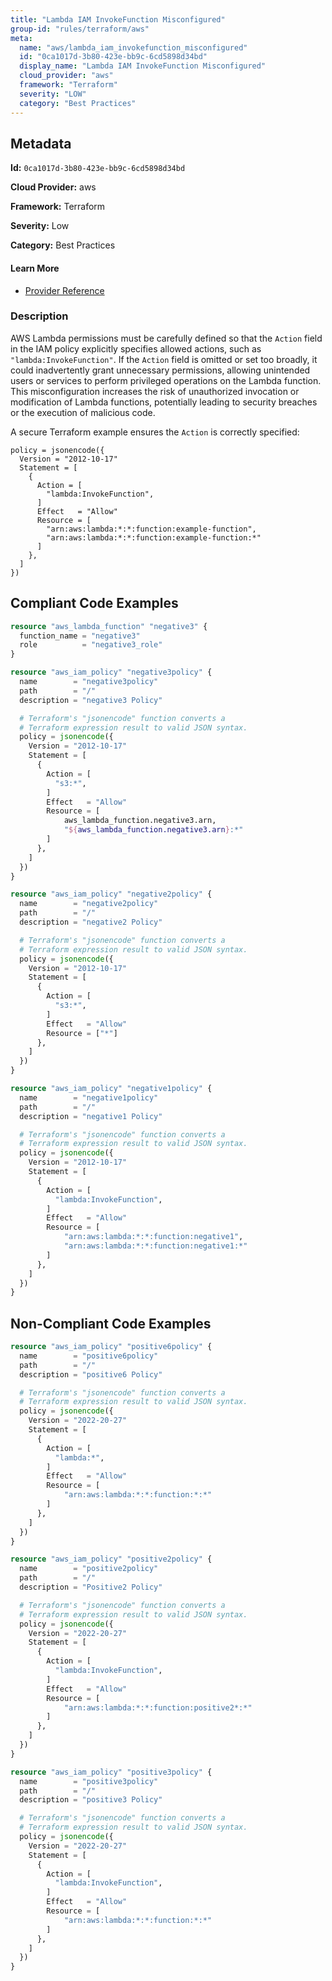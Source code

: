 ```yaml
---
title: "Lambda IAM InvokeFunction Misconfigured"
group-id: "rules/terraform/aws"
meta:
  name: "aws/lambda_iam_invokefunction_misconfigured"
  id: "0ca1017d-3b80-423e-bb9c-6cd5898d34bd"
  display_name: "Lambda IAM InvokeFunction Misconfigured"
  cloud_provider: "aws"
  framework: "Terraform"
  severity: "LOW"
  category: "Best Practices"
---
```

## Metadata

**Id:** `0ca1017d-3b80-423e-bb9c-6cd5898d34bd`

**Cloud Provider:** aws

**Framework:** Terraform

**Severity:** Low

**Category:** Best Practices

#### Learn More

 - [Provider Reference](https://registry.terraform.io/providers/hashicorp/aws/latest/docs/resources/lambda_permission)

### Description

 AWS Lambda permissions must be carefully defined so that the `Action` field in the IAM policy explicitly specifies allowed actions, such as `"lambda:InvokeFunction"`. If the `Action` field is omitted or set too broadly, it could inadvertently grant unnecessary permissions, allowing unintended users or services to perform privileged operations on the Lambda function. This misconfiguration increases the risk of unauthorized invocation or modification of Lambda functions, potentially leading to security breaches or the execution of malicious code.

A secure Terraform example ensures the `Action` is correctly specified:

```
policy = jsonencode({
  Version = "2012-10-17"
  Statement = [
    {
      Action = [
        "lambda:InvokeFunction",
      ]
      Effect   = "Allow"
      Resource = [
        "arn:aws:lambda:*:*:function:example-function",
        "arn:aws:lambda:*:*:function:example-function:*"
      ]
    },
  ]
})
```


## Compliant Code Examples
```terraform
resource "aws_lambda_function" "negative3" {
  function_name = "negative3"
  role          = "negative3_role"
}

resource "aws_iam_policy" "negative3policy" {
  name        = "negative3policy"
  path        = "/"
  description = "negative3 Policy"

  # Terraform's "jsonencode" function converts a
  # Terraform expression result to valid JSON syntax.
  policy = jsonencode({
    Version = "2012-10-17"
    Statement = [
      {
        Action = [
          "s3:*",
        ]
        Effect   = "Allow"
        Resource = [
            aws_lambda_function.negative3.arn,
            "${aws_lambda_function.negative3.arn}:*"
        ]
      },
    ]
  })
}

```

```terraform
resource "aws_iam_policy" "negative2policy" {
  name        = "negative2policy"
  path        = "/"
  description = "negative2 Policy"

  # Terraform's "jsonencode" function converts a
  # Terraform expression result to valid JSON syntax.
  policy = jsonencode({
    Version = "2012-10-17"
    Statement = [
      {
        Action = [
          "s3:*",
        ]
        Effect   = "Allow"
        Resource = ["*"]
      },
    ]
  })
}

```

```terraform
resource "aws_iam_policy" "negative1policy" {
  name        = "negative1policy"
  path        = "/"
  description = "negative1 Policy"

  # Terraform's "jsonencode" function converts a
  # Terraform expression result to valid JSON syntax.
  policy = jsonencode({
    Version = "2012-10-17"
    Statement = [
      {
        Action = [
          "lambda:InvokeFunction",
        ]
        Effect   = "Allow"
        Resource = [
            "arn:aws:lambda:*:*:function:negative1",
            "arn:aws:lambda:*:*:function:negative1:*"
        ]
      },
    ]
  })
}

```
## Non-Compliant Code Examples
```terraform
resource "aws_iam_policy" "positive6policy" {
  name        = "positive6policy"
  path        = "/"
  description = "positive6 Policy"

  # Terraform's "jsonencode" function converts a
  # Terraform expression result to valid JSON syntax.
  policy = jsonencode({
    Version = "2022-20-27"
    Statement = [
      {
        Action = [
          "lambda:*",
        ]
        Effect   = "Allow"
        Resource = [
            "arn:aws:lambda:*:*:function:*:*"
        ]
      },
    ]
  })
}

```

```terraform
resource "aws_iam_policy" "positive2policy" {
  name        = "positive2policy"
  path        = "/"
  description = "Positive2 Policy"

  # Terraform's "jsonencode" function converts a
  # Terraform expression result to valid JSON syntax.
  policy = jsonencode({
    Version = "2022-20-27"
    Statement = [
      {
        Action = [
          "lambda:InvokeFunction",
        ]
        Effect   = "Allow"
        Resource = [
            "arn:aws:lambda:*:*:function:positive2*:*"
        ]
      },
    ]
  })
}

```

```terraform
resource "aws_iam_policy" "positive3policy" {
  name        = "positive3policy"
  path        = "/"
  description = "positive3 Policy"

  # Terraform's "jsonencode" function converts a
  # Terraform expression result to valid JSON syntax.
  policy = jsonencode({
    Version = "2022-20-27"
    Statement = [
      {
        Action = [
          "lambda:InvokeFunction",
        ]
        Effect   = "Allow"
        Resource = [
            "arn:aws:lambda:*:*:function:*:*"
        ]
      },
    ]
  })
}

```